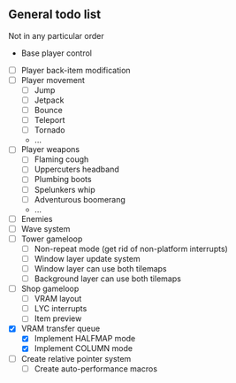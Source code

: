 ## General todo list
Not in any particular order

* Base player control
* [ ] Player back-item modification
* [ ] Player movement
    * [ ] Jump
    * [ ] Jetpack
    * [ ] Bounce
    * [ ] Teleport
    * [ ] Tornado
    * ...
* [ ] Player weapons
    * [ ] Flaming cough
    * [ ] Uppercuters headband
    * [ ] Plumbing boots
    * [ ] Spelunkers whip
    * [ ] Adventurous boomerang
    * ...
* [ ] Enemies
* [ ] Wave system
* [ ] Tower gameloop
    * [ ] Non-repeat mode (get rid of non-platform interrupts)
    * [ ] Window layer update system
    * [ ] Window layer can use both tilemaps
    * [ ] Background layer can use both tilemaps
* [ ] Shop gameloop
    * [ ] VRAM layout
    * [ ] LYC interrupts
    * [ ] Item preview
* [x] VRAM transfer queue
    * [x] Implement HALFMAP mode
    * [x] Implement COLUMN mode
* [ ] Create relative pointer system
    * [ ] Create auto-performance macros
